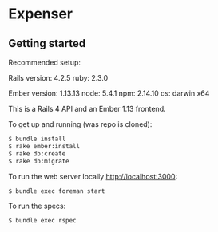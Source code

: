 # Expenser

## Getting started

Recommended setup:

Rails
version: 4.2.5
ruby: 2.3.0

Ember
version: 1.13.13
node: 5.4.1
npm: 2.14.10
os: darwin x64

This is a Rails 4 API and an Ember 1.13 frontend.

To get up and running (was repo is cloned):

```bash
$ bundle install
$ rake ember:install
$ rake db:create
$ rake db:migrate

```

To run the web server locally [http://localhost:3000](http://localhost:3000):

```bash
$ bundle exec foreman start

```

To run the specs:

```bash
$ bundle exec rspec

```
